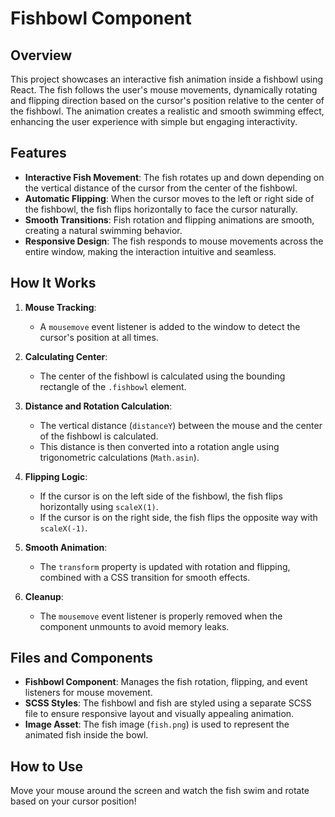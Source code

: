 # Fishbowl Component

## Overview

This project showcases an interactive fish animation inside a fishbowl using React. The fish follows the user's mouse movements, dynamically rotating and flipping direction based on the cursor's position relative to the center of the fishbowl. The animation creates a realistic and smooth swimming effect, enhancing the user experience with simple but engaging interactivity.

## Features

- **Interactive Fish Movement**: The fish rotates up and down depending on the vertical distance of the cursor from the center of the fishbowl.
- **Automatic Flipping**: When the cursor moves to the left or right side of the fishbowl, the fish flips horizontally to face the cursor naturally.
- **Smooth Transitions**: Fish rotation and flipping animations are smooth, creating a natural swimming behavior.
- **Responsive Design**: The fish responds to mouse movements across the entire window, making the interaction intuitive and seamless.

## How It Works

1. **Mouse Tracking**:
   - A `mousemove` event listener is added to the window to detect the cursor's position at all times.

2. **Calculating Center**:
   - The center of the fishbowl is calculated using the bounding rectangle of the `.fishbowl` element.

3. **Distance and Rotation Calculation**:
   - The vertical distance (`distanceY`) between the mouse and the center of the fishbowl is calculated.
   - This distance is then converted into a rotation angle using trigonometric calculations (`Math.asin`).

4. **Flipping Logic**:
   - If the cursor is on the left side of the fishbowl, the fish flips horizontally using `scaleX(1)`.
   - If the cursor is on the right side, the fish flips the opposite way with `scaleX(-1)`.

5. **Smooth Animation**:
   - The `transform` property is updated with rotation and flipping, combined with a CSS transition for smooth effects.

6. **Cleanup**:
   - The `mousemove` event listener is properly removed when the component unmounts to avoid memory leaks.

## Files and Components

- **Fishbowl Component**: Manages the fish rotation, flipping, and event listeners for mouse movement.
- **SCSS Styles**: The fishbowl and fish are styled using a separate SCSS file to ensure responsive layout and visually appealing animation.
- **Image Asset**: The fish image (`fish.png`) is used to represent the animated fish inside the bowl.

## How to Use

 Move your mouse around the screen and watch the fish swim and rotate based on your cursor position!
